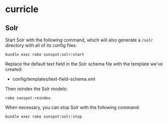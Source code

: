 # curricle

## Solr

Start Solr with the following command, which will also generate a `/solr` directory with all of its config files:

`bundle exec rake sunspot:solr:start`

Replace the default text field in the Solr schema file with the template we've created:

* config/templates/text-field-schema.xml

Then reindex the Solr models:

`rake sunspot:reindex`

When necessary, you can stop Solr with the following command:

`bundle exec rake sunspot:solr:stop`